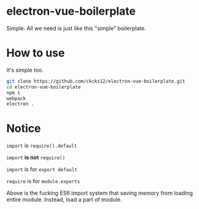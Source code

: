 # electron-vue-boilerplate
Simple. All we need is just like this "simple" boilerplate.

# How to use
It's simple too.
```bash
git clone https://github.com/ckcks12/electron-vue-boilerplate.git
cd electron-vue-boilerplate
npm i
webpack
electron .
```

# Notice
`import` is `require().default`

`import` **is not** `require()`

`import` is for `export default`

`require` is for `module.exports`

Above is the fucking ES6 import system that saving memory from loading entire module. Instead, load a part of module.
